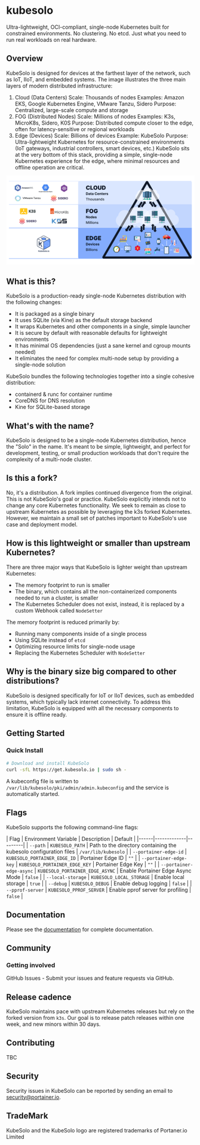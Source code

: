 # kubesolo 

Ultra-lightweight, OCI-compliant, single-node Kubernetes built for constrained environments. No clustering. No etcd. Just what you need to run real workloads on real hardware.

## Overview

KubeSolo is designed for devices at the farthest layer of the network, such as IoT, IIoT, and embedded systems. The image illustrates the three main layers of modern distributed infrastructure:
1. Cloud (Data Centers)
Scale: Thousands of nodes
Examples: Amazon EKS, Google Kubernetes Engine, VMware Tanzu, Sidero
Purpose: Centralized, large-scale compute and storage
2. FOG (Distributed Nodes)
Scale: Millions of nodes
Examples: K3s, MicroK8s, Sidero, K0S
Purpose: Distributed compute closer to the edge, often for latency-sensitive or regional workloads
3. Edge (Devices)
Scale: Billions of devices
Example: KubeSolo
Purpose: Ultra-lightweight Kubernetes for resource-constrained environments (IoT gateways, industrial controllers, smart devices, etc.)
KubeSolo sits at the very bottom of this stack, providing a simple, single-node Kubernetes experience for the edge, where minimal resources and offline operation are critical.

![KubeSolo Overview](assets/kubesolo-overview.png)

## What is this?

KubeSolo is a production-ready single-node Kubernetes distribution with the following changes:

* It is packaged as a single binary
* It uses SQLite (via Kine) as the default storage backend
* It wraps Kubernetes and other components in a single, simple launcher
* It is secure by default with reasonable defaults for lightweight environments
* It has minimal OS dependencies (just a sane kernel and cgroup mounts needed)
* It eliminates the need for complex multi-node setup by providing a single-node solution

KubeSolo bundles the following technologies together into a single cohesive distribution:

* containerd & runc for container runtime
* CoreDNS for DNS resolution
* Kine for SQLite-based storage

## What's with the name?

KubeSolo is designed to be a single-node Kubernetes distribution, hence the "Solo" in the name. It's meant to be simple, lightweight, and perfect for development, testing, or small production workloads that don't require the complexity of a multi-node cluster.

## Is this a fork?

No, it's a distribution. A fork implies continued divergence from the original. This is not KubeSolo's goal or practice. KubeSolo explicitly intends not to change any core Kubernetes functionality. We seek to remain as close to upstream Kubernetes as possible by leveraging the k3s forked Kubernetes. However, we maintain a small set of patches important to KubeSolo's use case and deployment model.

## How is this lightweight or smaller than upstream Kubernetes?

There are three major ways that KubeSolo is lighter weight than upstream Kubernetes:

* The memory footprint to run is smaller
* The binary, which contains all the non-containerized components needed to run a cluster, is smaller
* The Kubernetes Scheduler does not exist, instead, it is replaced by a custom Webhook called `NodeSetter`

The memory footprint is reduced primarily by:

* Running many components inside of a single process
* Using SQLite instead of `etcd`
* Optimizing resource limits for single-node usage
* Replacing the Kubernetes Scheduler with `NodeSetter` 

## Why is the binary size big compared to other distributions?

KubeSolo is designed specifically for IoT or IIoT devices, such as embedded systems, which typically lack internet connectivity. To address this limitation, KubeSolo is equipped with all the necessary components to ensure it is offline ready.

## Getting Started

### Quick Install

```bash
# Download and install KubeSolo
curl -sfL https://get.kubesolo.io | sudo sh -
```

A kubeconfig file is written to `/var/lib/kubesolo/pki/admin/admin.kubeconfig` and the service is automatically started.

## Flags

KubeSolo supports the following command-line flags:

| Flag | Environment Variable | Description | Default |
|------|-------------|---------|
| `--path` | `KUBESOLO_PATH` | Path to the directory containing the kubesolo configuration files | `/var/lib/kubesolo` |
| `--portainer-edge-id` | `KUBESOLO_PORTAINER_EDGE_ID` | Portainer Edge ID | `""` |
| `--portainer-edge-key` | `KUBESOLO_PORTAINER_EDGE_KEY` | Portainer Edge Key | `""` |
| `--portainer-edge-async` | `KUBESOLO_PORTAINER_EDGE_ASYNC` | Enable Portainer Edge Async Mode | `false` |
| `--local-storage` | `KUBESOLO_LOCAL_STORAGE` | Enable local storage | `true` |
| `--debug` | `KUBESOLO_DEBUG` | Enable debug logging | `false` |
| `--pprof-server` | `KUBESOLO_PPROF_SERVER` | Enable pprof server for profiling | `false` |

## Documentation

Please see the [documentation](https://kubesolo.io/documentation) for complete documentation.

## Community

### Getting involved

GitHub Issues - Submit your issues and feature requests via GitHub.

## Release cadence

KubeSolo maintains pace with upstream Kubernetes releases but rely on the forked version from `k3s`. Our goal is to release patch releases within one week, and new minors within 30 days.

## Contributing

TBC

## Security

Security issues in KubeSolo can be reported by sending an email to security@portainer.io.

## TradeMark

KubeSolo and the KubeSolo logo are registered trademarks of Portaner.io Limited